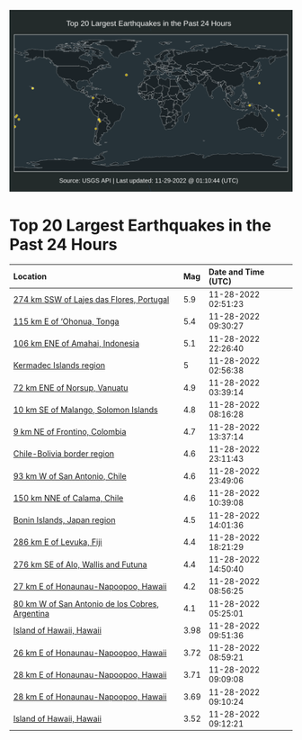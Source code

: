 ![Map](./map.png)

# Top 20 Largest Earthquakes in the Past 24 Hours

| Location | Mag | Date and Time (UTC) |
|:---|:---|:---|
| [274 km SSW of Lajes das Flores, Portugal](https://earthquake.usgs.gov/earthquakes/eventpage/us7000isuh) | 5.9 | 11-28-2022 02:51:23 |
| [115 km E of ‘Ohonua, Tonga](https://earthquake.usgs.gov/earthquakes/eventpage/us7000iswu) | 5.4 | 11-28-2022 09:30:27 |
| [106 km ENE of Amahai, Indonesia](https://earthquake.usgs.gov/earthquakes/eventpage/us7000it43) | 5.1 | 11-28-2022 22:26:40 |
| [Kermadec Islands region](https://earthquake.usgs.gov/earthquakes/eventpage/us7000isus) | 5 | 11-28-2022 02:56:38 |
| [72 km ENE of Norsup, Vanuatu](https://earthquake.usgs.gov/earthquakes/eventpage/us7000isuv) | 4.9 | 11-28-2022 03:39:14 |
| [10 km SE of Malango, Solomon Islands](https://earthquake.usgs.gov/earthquakes/eventpage/us7000isvt) | 4.8 | 11-28-2022 08:16:28 |
| [9 km NE of Frontino, Colombia](https://earthquake.usgs.gov/earthquakes/eventpage/us7000isz1) | 4.7 | 11-28-2022 13:37:14 |
| [Chile-Bolivia border region](https://earthquake.usgs.gov/earthquakes/eventpage/us7000it4h) | 4.6 | 11-28-2022 23:11:43 |
| [93 km W of San Antonio, Chile](https://earthquake.usgs.gov/earthquakes/eventpage/us7000it4q) | 4.6 | 11-28-2022 23:49:06 |
| [150 km NNE of Calama, Chile](https://earthquake.usgs.gov/earthquakes/eventpage/us7000isxn) | 4.6 | 11-28-2022 10:39:08 |
| [Bonin Islands, Japan region](https://earthquake.usgs.gov/earthquakes/eventpage/us7000isza) | 4.5 | 11-28-2022 14:01:36 |
| [286 km E of Levuka, Fiji](https://earthquake.usgs.gov/earthquakes/eventpage/us7000it29) | 4.4 | 11-28-2022 18:21:29 |
| [276 km SE of Alo, Wallis and Futuna](https://earthquake.usgs.gov/earthquakes/eventpage/us7000isze) | 4.4 | 11-28-2022 14:50:40 |
| [27 km E of Honaunau-Napoopoo, Hawaii](https://earthquake.usgs.gov/earthquakes/eventpage/hv73240897) | 4.2 | 11-28-2022 08:56:25 |
| [80 km W of San Antonio de los Cobres, Argentina](https://earthquake.usgs.gov/earthquakes/eventpage/us7000isva) | 4.1 | 11-28-2022 05:25:01 |
| [Island of Hawaii, Hawaii](https://earthquake.usgs.gov/earthquakes/eventpage/hv73241042) | 3.98 | 11-28-2022 09:51:36 |
| [26 km E of Honaunau-Napoopoo, Hawaii](https://earthquake.usgs.gov/earthquakes/eventpage/hv73240902) | 3.72 | 11-28-2022 08:59:21 |
| [28 km E of Honaunau-Napoopoo, Hawaii](https://earthquake.usgs.gov/earthquakes/eventpage/hv73240932) | 3.71 | 11-28-2022 09:09:08 |
| [28 km E of Honaunau-Napoopoo, Hawaii](https://earthquake.usgs.gov/earthquakes/eventpage/hv73240937) | 3.69 | 11-28-2022 09:10:24 |
| [Island of Hawaii, Hawaii](https://earthquake.usgs.gov/earthquakes/eventpage/hv73240947) | 3.52 | 11-28-2022 09:12:21 |
